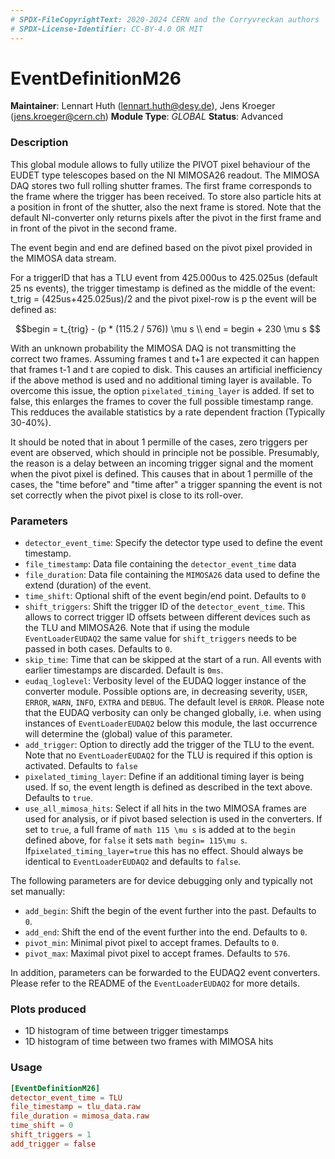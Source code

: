 ```yaml
---
# SPDX-FileCopyrightText: 2020-2024 CERN and the Corryvreckan authors
# SPDX-License-Identifier: CC-BY-4.0 OR MIT
---
```

# EventDefinitionM26
**Maintainer**: Lennart Huth (lennart.huth@desy.de), Jens Kroeger (jens.kroeger@cern.ch)
**Module Type**: *GLOBAL*
**Status**: Advanced

### Description
This global module allows to fully utilize the PIVOT pixel behaviour of the
EUDET type telescopes based on the NI MIMOSA26 readout. The MIMOSA DAQ stores two full rolling shutter frames.
The first frame corresponds to the frame where the trigger has been received. To store also particle hits at a position in front of the shutter, also the next frame is stored.
Note that the default NI-converter only returns pixels after the pivot in the first frame and in front of the pivot in the second frame. 

The event begin and
end are defined based on the  pivot pixel provided in the MIMOSA data
stream.

For a triggerID that has a TLU event from 425.000us to 425.025us (default
25 ns events), the trigger timestamp is defined as the middle of the event:
 t_trig = (425us+425.025us)/2
 and the pivot pixel-row is p the event will be defined as:

```math
begin = t_{trig} - (p * (115.2 / 576)) \mu s \\
end = begin + 230 \mu s

```
With an unknown probability the MIMOSA DAQ is not transmitting the correct two frames. Assuming frames t and t+1 are expected it can happen that frames t-1 and t are copied to disk.
This causes an artificial inefficiency if the above method is used and no additional timing layer is available. To overcome this issue, the option `pixelated_timing_layer` is added. If set to false, this enlarges the frames to cover the full possible timestamp range. This redduces the available statistics by a rate dependent fraction (Typically 30-40%).



It should be noted that in about 1 permille of the cases, zero triggers per event are
observed, which should in principle not be possible.
Presumably, the reason is a delay between an incoming trigger signal and the
moment when the pivot pixel is defined.
This causes that in about 1 permille of the cases, the "time before" and
"time after" a trigger spanning the event is not set correctly when the
pivot pixel is close to its roll-over.


### Parameters
* `detector_event_time`: Specify the detector type used to define the event timestamp.
* `file_timestamp`: Data file containing the `detector_event_time` data
* `file_duration`: Data file containing the  `MIMOSA26` data used to define the extend (duration) of the event.
* `time_shift`: Optional shift of the event begin/end point. Defaults to `0`
* `shift_triggers`: Shift the trigger ID of the `detector_event_time`. This allows to correct trigger ID offsets between different devices such as the TLU and MIMOSA26. Note that if using the module `EventLoaderEUDAQ2` the same value for `shift_triggers` needs to be passed in both cases. Defaults to `0`.
* `skip_time`: Time that can be skipped at the start of a run. All events with earlier timestamps are discarded. Default is `0ms`.
* `eudaq_loglevel`: Verbosity level of the EUDAQ logger instance of the converter module. Possible options are, in decreasing severity, `USER`, `ERROR`, `WARN`, `INFO`, `EXTRA` and `DEBUG`. The default level is `ERROR`. Please note that the EUDAQ verbosity can only be changed globally, i.e. when using instances of `EventLoaderEUDAQ2` below this module, the last occurrence will determine the (global) value of this parameter.
* `add_trigger`: Option to directly add the trigger of the TLU to the event. Note that no `EventLoaderEUDAQ2` for the TLU is required if this option is activated.  Defaults to `false`
* `pixelated_timing_layer`: Define if an additional timing layer is being used. If so, the event length is defined as described in the text above. Defaults to `true`.
* `use_all_mimosa_hits`: Select if all hits in the two MIMOSA frames are used for analysis, or if pivot based selection is used in the converters. If set to `true`, a full frame of `math 115 \mu s` is added at to the `begin` defined above, for `false` it sets `math begin= 115\mu s`.  If`pixelated_timing_layer=true` this has no effect.  Should always be identical to `EventLoaderEUDAQ2` and defaults to `false`.


The following parameters are for device debugging only and typically not set manually:
* `add_begin`: Shift the begin of the event further into the past. Defaults to `0`.
* `add_end`: Shift the end of the event further into the end. Defaults to `0`.
* `pivot_min`: Minimal pivot pixel to accept frames. Defaults to `0`.
* `pivot_max`: Maximal pivot pixel to accept frames. Defaults to `576`.


In addition, parameters can be forwarded to the EUDAQ2 event converters.
Please refer to the README of the `EventLoaderEUDAQ2` for more details.


### Plots produced
* 1D histogram of time between trigger timestamps
* 1D histogram of time between two frames with MIMOSA hits

### Usage
```toml
[EventDefinitionM26]
detector_event_time = TLU
file_timestamp = tlu_data.raw
file_duration = mimosa_data.raw
time_shift = 0
shift_triggers = 1
add_trigger = false
```
